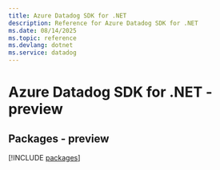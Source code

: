 ```yaml
---
title: Azure Datadog SDK for .NET
description: Reference for Azure Datadog SDK for .NET
ms.date: 08/14/2025
ms.topic: reference
ms.devlang: dotnet
ms.service: datadog
---
```

# Azure Datadog SDK for .NET - preview
## Packages - preview
[!INCLUDE [packages](datadog-index.md)]
